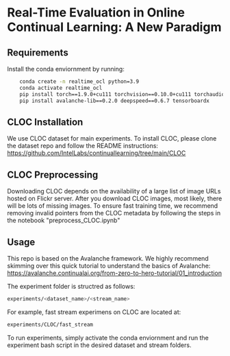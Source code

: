 # Real-Time Evaluation in Online Continual Learning: A New Paradigm

## Requirements
Install the conda enviornment by running: 
```bash
    conda create -n realtime_ocl python=3.9
    conda activate realtime_ocl
    pip install torch==1.9.0+cu111 torchvision==0.10.0+cu111 torchaudio==0.9.0 -f https://download.pytorch.org/whl/torch_stable.html
    pip install avalanche-lib==0.2.0 deepspeed==0.6.7 tensorboardx
```

## CLOC Installation
We use CLOC dataset for main experiments. To install CLOC, please clone the dataset repo and follow the README instructions: https://github.com/IntelLabs/continuallearning/tree/main/CLOC

## CLOC Preprocessing
Downloading CLOC depends on the availability of a large list of image URLs hosted on Flickr server. After you download CLOC images, most likely, there will be lots of missing images. To ensure fast training time, we recommend removing invalid pointers from the CLOC metadata by following the steps in the notebook "preprocess_CLOC.ipynb"

## Usage
This repo is based on the Avalanche framework. We highly recommend skimming over this quick tutorial to understand the basics of Avalanche:
https://avalanche.continualai.org/from-zero-to-hero-tutorial/01_introduction

The experiment folder is structred as follows:
```bash
experiments/<dataset_name>/<stream_name>
```

For example, fast stream experimens on CLOC are located at:
```bash
experiments/CLOC/fast_stream
```

To run experiments, simply activate the conda enviornment and run the experiment bash script in the desired dataset and stream folders.
